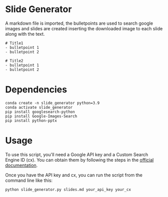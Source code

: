 # Slide Generator

A markdown file is imported, the bulletpoints are used to search google images and 
slides are created inserting the downloaded image to each slide along with the text.  

```
# Title1
- bulletpoint 1
- bulletpoint 2

# Title2 
- bulletpoint 1
- bulletpoint 2
```

# Dependencies

```
conda create -n slide_generator python=3.9
conda activate slide_generator
pip install googlesearch-python
pip install Google-Images-Search
pip install python-pptx
```

# Usage 
To use this script, you'll need a Google API key and a Custom Search Engine ID (cx). 
You can obtain them by following the steps in the [official documentation](https://developers.google.com/custom-search/v1/introduction).

Once you have the API key and cx, you can run the script from the command line like this:

```
python slide_generator.py slides.md your_api_key your_cx
```




